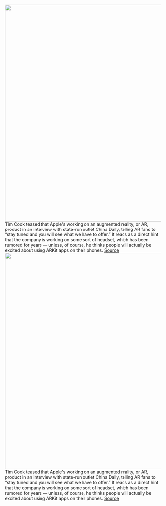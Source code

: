 <img src='https://cdn.vox-cdn.com/thumbor/5EM1eUe5Il3Fe0BCwrPQp5GgDaw=/0x0:2040x1360/1200x800/filters:focal(857x517:1183x843)/cdn.vox-cdn.com/uploads/chorus_image/image/71004807/acastro_180604_1777_apple_wwdc_0004.0.jpg' width='700px' /><br/>
Tim Cook teased that Apple's working on an augmented reality, or AR, product in an interview with state-run outlet China Daily, telling AR fans to “stay tuned and you will see what we have to offer.” It reads as a direct hint that the company is working on some sort of headset, which has been rumored for years — unless, of course, he thinks people will actually be excited about using ARKit apps on their phones.
<a href='https://www.theverge.com/2022/6/22/23178569/apple-ar-headset-tim-cook-tease'> Source <a/><img src='https://cdn.vox-cdn.com/thumbor/5EM1eUe5Il3Fe0BCwrPQp5GgDaw=/0x0:2040x1360/1200x800/filters:focal(857x517:1183x843)/cdn.vox-cdn.com/uploads/chorus_image/image/71004807/acastro_180604_1777_apple_wwdc_0004.0.jpg' width='700px' /><br/>
Tim Cook teased that Apple's working on an augmented reality, or AR, product in an interview with state-run outlet China Daily, telling AR fans to “stay tuned and you will see what we have to offer.” It reads as a direct hint that the company is working on some sort of headset, which has been rumored for years — unless, of course, he thinks people will actually be excited about using ARKit apps on their phones.
<a href='https://www.theverge.com/2022/6/22/23178569/apple-ar-headset-tim-cook-tease'> Source <a/>